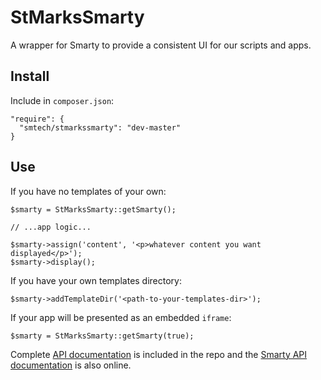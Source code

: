 # StMarksSmarty

A wrapper for Smarty to provide a consistent UI for our scripts and apps.

## Install

Include in `composer.json`:

```
"require": {
  "smtech/stmarkssmarty": "dev-master"
}
```

## Use

If you have no templates of your own:

```
$smarty = StMarksSmarty::getSmarty();

// ...app logic...

$smarty->assign('content', '<p>whatever content you want displayed</p>');
$smarty->display();
```

If you have your own templates directory:

```
$smarty->addTemplateDir('<path-to-your-templates-dir>');
```

If your app will be presented as an embedded `iframe`:

```
$smarty = StMarksSmarty::getSmarty(true);
```

Complete [API documentation](http://htmlpreview.github.io/?https://github.com/smtech/stmarkssmarty/blob/master/doc/index.html) is included in the repo and the [Smarty API documentation](http://www.smarty.net/docs/en/) is also online.
